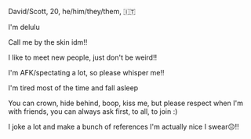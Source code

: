 David/Scott, 20, he/him/they/them, 🇮🇹

I'm delulu

Call me by the skin idm‼

I like to meet new people, just don't be weird‼

I'm AFK/spectating a lot, so please whisper me‼

I'm tired most of the time and fall asleep

You can crown, hide behind, boop, kiss me, but please respect when I'm with friends, you can always ask first, to all, to join :)

I joke a lot and make a bunch of references 
I'm actually nice I swear😔‼
